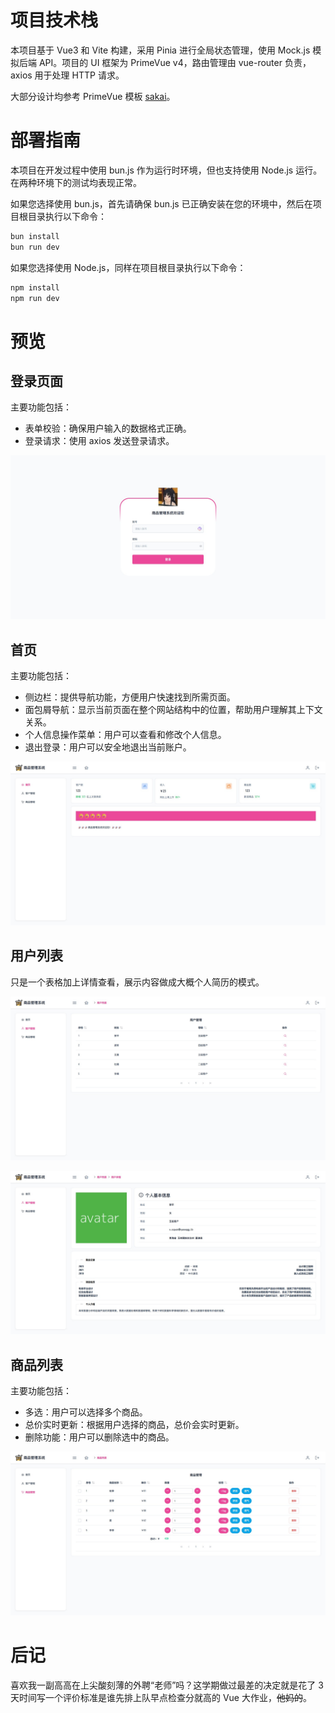 # 项目技术栈

本项目基于 Vue3 和 Vite 构建，采用 Pinia 进行全局状态管理，使用 Mock.js 模拟后端 API。项目的 UI 框架为 PrimeVue v4，路由管理由 vue-router 负责，axios 用于处理 HTTP 请求。

大部分设计均参考 PrimeVue 模板 [sakai](https://sakai.primevue.org/)。

# 部署指南

本项目在开发过程中使用 bun.js 作为运行时环境，但也支持使用 Node.js 运行。在两种环境下的测试均表现正常。

如果您选择使用 bun.js，首先请确保 bun.js 已正确安装在您的环境中，然后在项目根目录执行以下命令：

```bash
bun install
bun run dev
```

如果您选择使用 Node.js，同样在项目根目录执行以下命令：

```bash
npm install
npm run dev
```

# 预览

## 登录页面

主要功能包括：

-   表单校验：确保用户输入的数据格式正确。
-   登录请求：使用 axios 发送登录请求。

![index](./preview/login.jpg)

## 首页

主要功能包括：

-   侧边栏：提供导航功能，方便用户快速找到所需页面。
-   面包屑导航：显示当前页面在整个网站结构中的位置，帮助用户理解其上下文关系。
-   个人信息操作菜单：用户可以查看和修改个人信息。
-   退出登录：用户可以安全地退出当前账户。

![dashboard](./preview/dashboard.jpg)

## 用户列表

只是一个表格加上详情查看，展示内容做成大概个人简历的模式。

![userList](./preview/userList.jpg)

![userDetail](./preview/userDetail.jpg)

## 商品列表

主要功能包括：

-   多选：用户可以选择多个商品。
-   总价实时更新：根据用户选择的商品，总价会实时更新。
-   删除功能：用户可以删除选中的商品。

![goodsList](./preview/goodsList.jpg)

# 后记

喜欢我一副高高在上尖酸刻薄的外聘“老师”吗？这学期做过最差的决定就是花了 3 天时间写一个评价标准是谁先排上队早点检查分就高的 Vue 大作业，~~他妈的~~。
